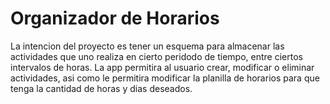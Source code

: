 # Organizador de Horarios

La intencion del proyecto es tener un esquema para almacenar las actividades que uno realiza en cierto peridodo de tiempo, entre ciertos intervalos de horas. La app permitira al usuario crear, modificar o eliminar actividades, asi como le permitira modificar la planilla de horarios para que tenga la cantidad de horas y dias deseados.
